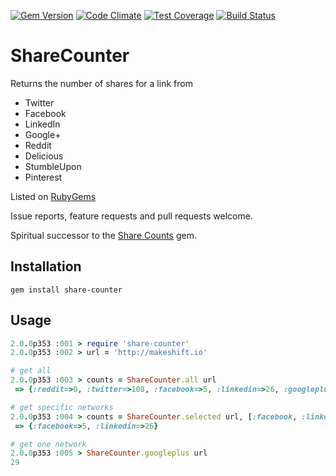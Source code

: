 [![Gem Version](https://badge.fury.io/rb/share-counter.png)](http://badge.fury.io/rb/share-counter)
[![Code Climate](https://codeclimate.com/github/ollieglass/share-counter/badges/gpa.svg)](https://codeclimate.com/github/ollieglass/share-counter)
[![Test Coverage](https://codeclimate.com/github/ollieglass/share-counter/badges/coverage.svg)](https://codeclimate.com/github/ollieglass/share-counter)
[![Build Status](https://travis-ci.org/ollieglass/share-counter.svg?branch=master)](https://travis-ci.org/ollieglass/share-counter)

# ShareCounter


Returns the number of shares for a link from

* Twitter
* Facebook
* LinkedIn
* Google+
* Reddit
* Delicious
* StumbleUpon
* Pinterest

Listed on [RubyGems](http://rubygems.org/gems/share-counter)

Issue reports, feature requests and pull requests welcome.

Spiritual successor to the [Share Counts](https://github.com/vitobotta/share_counts) gem.


## Installation

```
gem install share-counter
```


## Usage

```ruby
2.0.0p353 :001 > require 'share-counter'
2.0.0p353 :002 > url = 'http://makeshift.io'

# get all
2.0.0p353 :003 > counts = ShareCounter.all url
 => {:reddit=>0, :twitter=>108, :facebook=>5, :linkedin=>26, :googleplus=>29}

# get specific networks
2.0.0p353 :004 > counts = ShareCounter.selected url, [:facebook, :linkedin]
 => {:facebook=>5, :linkedin=>26}

# get one network
2.0.0p353 :005 > ShareCounter.googleplus url
29
```
